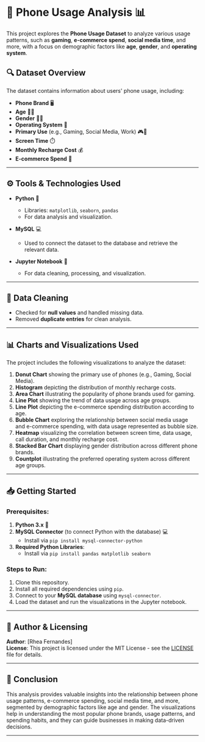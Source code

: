# 📱 **Phone Usage Analysis** 📊

This project explores the **Phone Usage Dataset** to analyze various usage patterns, such as **gaming**, **e-commerce spend**, **social media time**, and more, with a focus on demographic factors like **age**, **gender**, and **operating system**.

## 🔍 **Dataset Overview**  
The dataset contains information about users' phone usage, including:
- **Phone Brand** 🖥️
- **Age** 👶👵
- **Gender** 👦👧
- **Operating System** 📱
- **Primary Use** (e.g., Gaming, Social Media, Work) 🎮💼
- **Screen Time** ⏱️
- **Monthly Recharge Cost** 💰
- **E-commerce Spend** 💸

---

## ⚙️ **Tools & Technologies Used**

- **Python** 🐍
  - Libraries: `matplotlib`, `seaborn`, `pandas`
  - For data analysis and visualization.
  
- **MySQL** 💻
  - Used to connect the dataset to the database and retrieve the relevant data.
  
- **Jupyter Notebook** 📓
  - For data cleaning, processing, and visualization.

---

## 🧹 **Data Cleaning**
- Checked for **null values** and handled missing data.
- Removed **duplicate entries** for clean analysis.

---

## 📊 **Charts and Visualizations Used**
The project includes the following visualizations to analyze the dataset:

1. **Donut Chart** showing the primary use of phones (e.g., Gaming, Social Media).
2. **Histogram** depicting the distribution of monthly recharge costs.
3. **Area Chart** illustrating the popularity of phone brands used for gaming.
4. **Line Plot** showing the trend of data usage across age groups.
5. **Line Plot** depicting the e-commerce spending distribution according to age.
6. **Bubble Chart** exploring the relationship between social media usage and e-commerce spending, with data usage represented as bubble size.
7. **Heatmap** visualizing the correlation between screen time, data usage, call duration, and monthly recharge cost.
8. **Stacked Bar Chart** displaying gender distribution across different phone brands.
9. **Countplot** illustrating the preferred operating system across different age groups.

---

## 📥 **Getting Started**
### Prerequisites:
1. **Python 3.x** 🐍
2. **MySQL Connector** (to connect Python with the database) 💻
   - Install via `pip install mysql-connector-python`
3. **Required Python Libraries**:
   - Install via `pip install pandas matplotlib seaborn`

### Steps to Run:
1. Clone this repository.
2. Install all required dependencies using `pip`.
3. Connect to your **MySQL database** using `mysql-connector`.
4. Load the dataset and run the visualizations in the Jupyter notebook.

---

## 📂 **Author & Licensing**

**Author**: [Rhea Fernandes]  
**License**: This project is licensed under the MIT License - see the [LICENSE](LICENSE) file for details.

---

## 💬 **Conclusion**
This analysis provides valuable insights into the relationship between phone usage patterns, e-commerce spending, social media time, and more, segmented by demographic factors like age and gender. The visualizations help in understanding the most popular phone brands, usage patterns, and spending habits, and they can guide businesses in making data-driven decisions.

---

